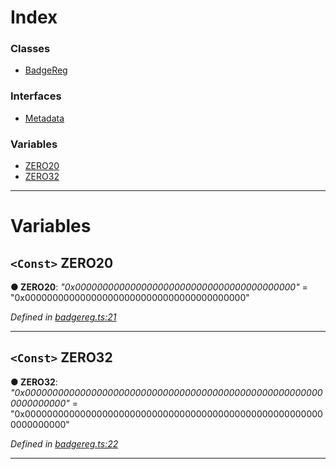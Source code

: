 

# Index

### Classes

* [BadgeReg](../classes/_badgereg_.badgereg.md)

### Interfaces

* [Metadata](../interfaces/_badgereg_.metadata.md)

### Variables

* [ZERO20](_badgereg_.md#zero20)
* [ZERO32](_badgereg_.md#zero32)

---

# Variables

<a id="zero20"></a>

## `<Const>` ZERO20

**● ZERO20**: *"0x0000000000000000000000000000000000000000"* = "0x0000000000000000000000000000000000000000"

*Defined in [badgereg.ts:21](https://octonion.institute/susytech/js-libs/blob/9aff8ef/packages/contracts/src/badgereg.ts#L21)*

___
<a id="zero32"></a>

## `<Const>` ZERO32

**● ZERO32**: *"0x0000000000000000000000000000000000000000000000000000000000000000"* = "0x0000000000000000000000000000000000000000000000000000000000000000"

*Defined in [badgereg.ts:22](https://octonion.institute/susytech/js-libs/blob/9aff8ef/packages/contracts/src/badgereg.ts#L22)*

___

